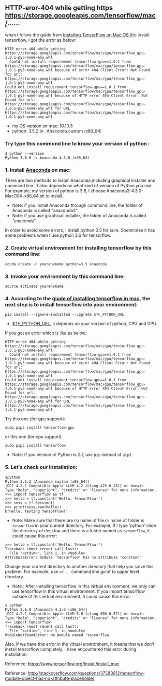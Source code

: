 ## HTTP-eror-404 while getting https https://storage.googleapis.com/tensorflow/mac/......

when I follow the guide from [Installing TensorFlow on Mac OS X](https://www.tensorflow.org/install/install_mac)to install tensorflow, I got the error as below:

```
HTTP error 404 while getting https://storage.googleapis.com/tensorflow/mac/gpu/tensorflow_gpu-1.0.1-py3-none-any.whl
  Could not install requirement tensorflow-gpu==1.0.1 from https://storage.googleapis.com/tensorflow/mac/gpu/tensorflow_gpu-1.0.1-py3-none-any.whl because of error 404 Client Error: Not Found for url: https://storage.googleapis.com/tensorflow/mac/gpu/tensorflow_gpu-1.0.1-py3-none-any.whl
Could not install requirement tensorflow-gpu==1.0.1 from https://storage.googleapis.com/tensorflow/mac/gpu/tensorflow_gpu-1.0.1-py3-none-any.whl because of HTTP error 404 Client Error: Not Found for url: https://storage.googleapis.com/tensorflow/mac/gpu/tensorflow_gpu-1.0.1-py3-none-any.whl for URL https://storage.googleapis.com/tensorflow/mac/gpu/tensorflow_gpu-1.0.1-py3-none-any.whl

```
- my OS version on mac: 10.10.5
- python: 3.5.2 in : Anaconda custom (x86_64)

### Try type this commond line to know your version of python :
``` 
$ python --version
Python 3.6.0 :: Anaconda 4.3.0 (x86_64)
```

### 1. Install [Anaconda](https://www.continuum.io/downloads) on mac:
There are two methods to install Anaconda,including graphical installer and command line. It also depends on what kind of version of Python you use. For example, my version of python is 3.6, I choose Anaconda3-4.3.0-MacOSX-x86_64.sh to install.

- Note: if you install Anaconda through commond line, the folder of Anaconda is called "anaconda3"  
- Note: if you use graphical installer, the folder of Anaconda is called "anaconda"  

In order to avoid some errors, I install python 3.5 for sure. Soemtimes it has some problems when I use python 3.6 for tensorflow. 

### 2. Create virtual environment for installing tensorflow by this command line:
```
conda create -n yourenvname python=3.5 anaconda 
```
### 3. Invoke your environment by this command line:

```
source activate yourenvname
```
### 4. According to the [giude of installing tensorflow in mac](https://www.tensorflow.org/install/install_mac), the next step is to install tensorflow into your environment:

```
pip install --ignore-installed --upgrade $TF_PYTHON_URL 
```
- [$TF_PYTHON_URL](https://www.tensorflow.org/install/install_mac#TF_PYTHON_URL), it depends on your version of python, CPU and GPU.

If you get an error which is like as below:
```
HTTP error 404 while getting https://storage.googleapis.com/tensorflow/mac/gpu/tensorflow_gpu-1.0.1-py3-none-any.whl
  Could not install requirement tensorflow-gpu==1.0.1 from https://storage.googleapis.com/tensorflow/mac/gpu/tensorflow_gpu-1.0.1-py3-none-any.whl because of error 404 Client Error: Not Found for url: https://storage.googleapis.com/tensorflow/mac/gpu/tensorflow_gpu-1.0.1-py3-none-any.whl
Could not install requirement tensorflow-gpu==1.0.1 from https://storage.googleapis.com/tensorflow/mac/gpu/tensorflow_gpu-1.0.1-py3-none-any.whl because of HTTP error 404 Client Error: Not Found for url: https://storage.googleapis.com/tensorflow/mac/gpu/tensorflow_gpu-1.0.1-py3-none-any.whl for URL https://storage.googleapis.com/tensorflow/mac/gpu/tensorflow_gpu-1.0.1-py3-none-any.whl

```
Try this one (for gpu support):
```
sudo pip3 install tensorflow-gpu
```
or this one (for cpu support)
```
sudo pip3 install tensorflow
```
- Note: If you version of Python is 2.7, use `pip` instead of `pip3` 

### 5. Let's check our installation:
```
$python
Python 3.5.2 |Anaconda custom (x86_64)| 
[GCC 4.2.1 Compatible Apple LLVM 4.2 (clang-425.0.28)] on darwin
Type "help", "copyright", "credits" or "license" for more information.
>>> import tensorflow as tf
>>> hello = tf.constant('Hello, TensorFlow!')
>>> sess = tf.Session()
>>> print(sess.run(hello))
b'Hello, testing TensorFlow!'
```
- Note: Make sure that there are no name of file or name of folder is `tensorflow` in your current directory. 
For example, if I type 'python' inide the directory of desktop and there is a folder named as `tensorflow`, it could cause this error:

```
>>> hello = tf.constant('Hello, TensorFlow!')
Traceback (most recent call last):
  File "<stdin>", line 1, in <module>
AttributeError: module 'tensorflow' has no attribute 'constant'
```
Change your current directory to another directory that help you solve this problem. For example, use `cd ..` command line goinf to upper level directory.

- Note : After installing tensorflow in this virtual environment, we only can use tensorflow in this virtual environment. If you import tensorflow outside of this virtual environment, it could cause this error:
```
$ python
Python 3.6.0 |Anaconda 4.3.0 (x86_64)| 
[GCC 4.2.1 Compatible Apple LLVM 6.0 (clang-600.0.57)] on darwin
Type "help", "copyright", "credits" or "license" for more information.
>>> import tensorflow
Traceback (most recent call last):
  File "<stdin>", line 1, in <module>
ModuleNotFoundError: No module named 'tensorflow'
```
Also, if we have this error in the virtual environment, it means that we don't install tensorflow completely. I have encountered this error during installation. 


Reference: https://www.tensorflow.org/install/install_mac

Reference: http://stackoverflow.com/questions/37383812/tensorflow-module-object-has-no-attribute-placeholder

